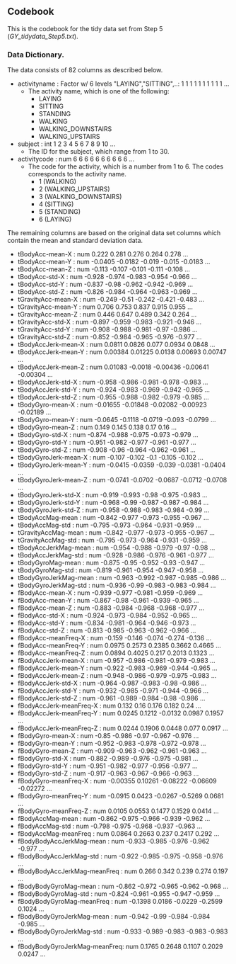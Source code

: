 ## Codebook

This is the codebook for the tidy data set from Step 5 (_GY_tidydata_Step5.txt_).

### Data Dictionary.
The data consists of 82 columns as described below.

- activityname                 : Factor w/ 6 levels "LAYING","SITTING",..: 1 1 1 1 1 1 1 1 1 1 ...
  - The activity name, which is one of the following:
    - LAYING
    - SITTING
    - STANDING
    - WALKING
    - WALKING_DOWNSTAIRS
    - WALKING_UPSTAIRS
- subject                      : int  1 2 3 4 5 6 7 8 9 10 ...
  - The ID for the subject, which range from 1 to 30.
- activitycode                 : num  6 6 6 6 6 6 6 6 6 6 ...
  - The code for the activity, which is a number from 1 to 6. The codes corresponds to the activity name.
    - 1 (WALKING)
    - 2 (WALKING_UPSTAIRS)
    - 3 (WALKING_DOWNSTAIRS)
    - 4 (SITTING)
    - 5 (STANDING)
    - 6 (LAYING)

The remaining columns are based on the original data set columns which contain the mean and standard deviation data.

- tBodyAcc-mean-X              : num  0.222 0.281 0.276 0.264 0.278 ...
- tBodyAcc-mean-Y              : num  -0.0405 -0.0182 -0.019 -0.015 -0.0183 ...
- tBodyAcc-mean-Z              : num  -0.113 -0.107 -0.101 -0.111 -0.108 ...
- tBodyAcc-std-X               : num  -0.928 -0.974 -0.983 -0.954 -0.966 ...
- tBodyAcc-std-Y               : num  -0.837 -0.98 -0.962 -0.942 -0.969 ...
- tBodyAcc-std-Z               : num  -0.826 -0.984 -0.964 -0.963 -0.969 ...
- tGravityAcc-mean-X           : num  -0.249 -0.51 -0.242 -0.421 -0.483 ...
- tGravityAcc-mean-Y           : num  0.706 0.753 0.837 0.915 0.955 ...
- tGravityAcc-mean-Z           : num  0.446 0.647 0.489 0.342 0.264 ...
- tGravityAcc-std-X            : num  -0.897 -0.959 -0.983 -0.921 -0.946 ...
- tGravityAcc-std-Y            : num  -0.908 -0.988 -0.981 -0.97 -0.986 ...
- tGravityAcc-std-Z            : num  -0.852 -0.984 -0.965 -0.976 -0.977 ...
- tBodyAccJerk-mean-X          : num  0.0811 0.0826 0.077 0.0934 0.0848 ...
- tBodyAccJerk-mean-Y          : num  0.00384 0.01225 0.0138 0.00693 0.00747 ...
- tBodyAccJerk-mean-Z          : num  0.01083 -0.0018 -0.00436 -0.00641 -0.00304 ...
- tBodyAccJerk-std-X           : num  -0.958 -0.986 -0.981 -0.978 -0.983 ...
- tBodyAccJerk-std-Y           : num  -0.924 -0.983 -0.969 -0.942 -0.965 ...
- tBodyAccJerk-std-Z           : num  -0.955 -0.988 -0.982 -0.979 -0.985 ...
- tBodyGyro-mean-X             : num  -0.01655 -0.01848 -0.02082 -0.00923 -0.02189 ...
- tBodyGyro-mean-Y             : num  -0.0645 -0.1118 -0.0719 -0.093 -0.0799 ...
- tBodyGyro-mean-Z             : num  0.149 0.145 0.138 0.17 0.16 ...
- tBodyGyro-std-X              : num  -0.874 -0.988 -0.975 -0.973 -0.979 ...
- tBodyGyro-std-Y              : num  -0.951 -0.982 -0.977 -0.961 -0.977 ...
- tBodyGyro-std-Z              : num  -0.908 -0.96 -0.964 -0.962 -0.961 ...
- tBodyGyroJerk-mean-X         : num  -0.107 -0.102 -0.1 -0.105 -0.102 ...
- tBodyGyroJerk-mean-Y         : num  -0.0415 -0.0359 -0.039 -0.0381 -0.0404 ...
- tBodyGyroJerk-mean-Z         : num  -0.0741 -0.0702 -0.0687 -0.0712 -0.0708 ...
- tBodyGyroJerk-std-X          : num  -0.919 -0.993 -0.98 -0.975 -0.983 ...
- tBodyGyroJerk-std-Y          : num  -0.968 -0.99 -0.987 -0.987 -0.984 ...
- tBodyGyroJerk-std-Z          : num  -0.958 -0.988 -0.983 -0.984 -0.99 ...
- tBodyAccMag-mean             : num  -0.842 -0.977 -0.973 -0.955 -0.967 ...
- tBodyAccMag-std              : num  -0.795 -0.973 -0.964 -0.931 -0.959 ...
- tGravityAccMag-mean          : num  -0.842 -0.977 -0.973 -0.955 -0.967 ...
- tGravityAccMag-std           : num  -0.795 -0.973 -0.964 -0.931 -0.959 ...
- tBodyAccJerkMag-mean         : num  -0.954 -0.988 -0.979 -0.97 -0.98 ...
- tBodyAccJerkMag-std          : num  -0.928 -0.986 -0.976 -0.961 -0.977 ...
- tBodyGyroMag-mean            : num  -0.875 -0.95 -0.952 -0.93 -0.947 ...
- tBodyGyroMag-std             : num  -0.819 -0.961 -0.954 -0.947 -0.958 ...
- tBodyGyroJerkMag-mean        : num  -0.963 -0.992 -0.987 -0.985 -0.986 ...
- tBodyGyroJerkMag-std         : num  -0.936 -0.99 -0.983 -0.983 -0.984 ...
- fBodyAcc-mean-X              : num  -0.939 -0.977 -0.981 -0.959 -0.969 ...
- fBodyAcc-mean-Y              : num  -0.867 -0.98 -0.961 -0.939 -0.965 ...
- fBodyAcc-mean-Z              : num  -0.883 -0.984 -0.968 -0.968 -0.977 ...
- fBodyAcc-std-X               : num  -0.924 -0.973 -0.984 -0.952 -0.965 ...
- fBodyAcc-std-Y               : num  -0.834 -0.981 -0.964 -0.946 -0.973 ...
- fBodyAcc-std-Z               : num  -0.813 -0.985 -0.963 -0.962 -0.966 ...
- fBodyAcc-meanFreq-X          : num  -0.159 -0.146 -0.074 -0.274 -0.136 ...
- fBodyAcc-meanFreq-Y          : num  0.0975 0.2573 0.2385 0.3662 0.4665 ...
- fBodyAcc-meanFreq-Z          : num  0.0894 0.4025 0.217 0.2013 0.1323 ...
- fBodyAccJerk-mean-X          : num  -0.957 -0.986 -0.981 -0.979 -0.983 ...
- fBodyAccJerk-mean-Y          : num  -0.922 -0.983 -0.969 -0.944 -0.965 ...
- fBodyAccJerk-mean-Z          : num  -0.948 -0.986 -0.979 -0.975 -0.983 ...
- fBodyAccJerk-std-X           : num  -0.964 -0.987 -0.983 -0.98 -0.986 ...
- fBodyAccJerk-std-Y           : num  -0.932 -0.985 -0.971 -0.944 -0.966 ...
- fBodyAccJerk-std-Z           : num  -0.961 -0.989 -0.984 -0.98 -0.986 ...
- fBodyAccJerk-meanFreq-X      : num  0.132 0.16 0.176 0.182 0.24 ...
- fBodyAccJerk-meanFreq-Y      : num  0.0245 0.1212 -0.0132 0.0987 0.1957 ...
- fBodyAccJerk-meanFreq-Z      : num  0.0244 0.1906 0.0448 0.077 0.0917 ...
- fBodyGyro-mean-X             : num  -0.85 -0.986 -0.97 -0.967 -0.976 ...
- fBodyGyro-mean-Y             : num  -0.952 -0.983 -0.978 -0.972 -0.978 ...
- fBodyGyro-mean-Z             : num  -0.909 -0.963 -0.962 -0.961 -0.963 ...
- fBodyGyro-std-X              : num  -0.882 -0.989 -0.976 -0.975 -0.981 ...
- fBodyGyro-std-Y              : num  -0.951 -0.982 -0.977 -0.956 -0.977 ...
- fBodyGyro-std-Z              : num  -0.917 -0.963 -0.967 -0.966 -0.963 ...
- fBodyGyro-meanFreq-X         : num  -0.00355 0.10261 -0.08222 -0.06609 -0.02272 ...
- fBodyGyro-meanFreq-Y         : num  -0.0915 0.0423 -0.0267 -0.5269 0.0681 ...
- fBodyGyro-meanFreq-Z         : num  0.0105 0.0553 0.1477 0.1529 0.0414 ...
- fBodyAccMag-mean             : num  -0.862 -0.975 -0.966 -0.939 -0.962 ...
- fBodyAccMag-std              : num  -0.798 -0.975 -0.968 -0.937 -0.963 ...
- fBodyAccMag-meanFreq         : num  0.0864 0.2663 0.237 0.2417 0.292 ...
- fBodyBodyAccJerkMag-mean     : num  -0.933 -0.985 -0.976 -0.962 -0.977 ...
- fBodyBodyAccJerkMag-std      : num  -0.922 -0.985 -0.975 -0.958 -0.976 ...
- fBodyBodyAccJerkMag-meanFreq : num  0.266 0.342 0.239 0.274 0.197 ...
- fBodyBodyGyroMag-mean        : num  -0.862 -0.972 -0.965 -0.962 -0.968 ...
- fBodyBodyGyroMag-std         : num  -0.824 -0.961 -0.955 -0.947 -0.959 ...
- fBodyBodyGyroMag-meanFreq    : num  -0.1398 0.0186 -0.0229 -0.2599 0.1024 ...
- fBodyBodyGyroJerkMag-mean    : num  -0.942 -0.99 -0.984 -0.984 -0.985 ...
- fBodyBodyGyroJerkMag-std     : num  -0.933 -0.989 -0.983 -0.983 -0.983 ...
- fBodyBodyGyroJerkMag-meanFreq: num  0.1765 0.2648 0.1107 0.2029 0.0247 ...
